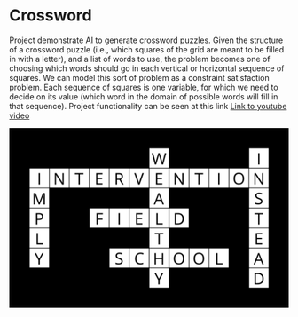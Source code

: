 # Crossword

Project demonstrate AI to generate crossword puzzles. Given the structure of a crossword puzzle (i.e., which squares of the grid are meant to be filled in with a letter), and a list of words to use, the problem becomes one of choosing which words should go in each vertical or horizontal sequence of squares. We can model this sort of problem as a constraint satisfaction problem. Each sequence of squares is one variable, for which we need to decide on its value (which word in the domain of possible words will fill in that sequence). 
Project functionality can be seen at this link [Link to youtube video](https://youtu.be/ZYtcZAIELIo)

![](Images/output.png)
